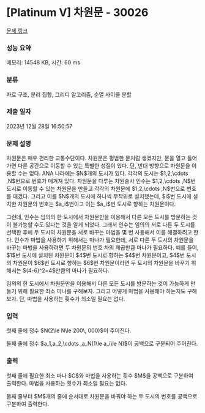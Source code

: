 # [Platinum V] 차원문 - 30026 

[문제 링크](https://www.acmicpc.net/problem/30026) 

### 성능 요약

메모리: 14548 KB, 시간: 60 ms

### 분류

자료 구조, 분리 집합, 그리디 알고리즘, 순열 사이클 분할

### 제출 일자

2023년 12월 28일 16:50:57

### 문제 설명

<p>차원문은 매우 편리한 교통수단이다. 차원문은 평범한 문처럼 생겼지만, 문을 열고 들어가면 다른 공간으로 이동할 수 있는 특별한 성질이 있다. 단, 반대 방향으로 차원문을 이용할 수는 없다. ANA 나라에는 $N$개의 도시가 있다. 각각의 도시는 $1,2,\cdots ,N$번으로 번호가 매겨져 있다. 차원문을 다루는 차원술사 인수는 $1,2,\cdots ,N$번 도시로 이동할 수 있는 차원문을 만들고 각각의 차원문에 $1,2,\cdots ,N$번으로 번호를 매겼다. 그리고 이를 $N$개의 도시에 하나씩 무작위로 설치했는데, $i$번 도시에 설치한 차원문의 번호는 $a_i$번이고 이는 $a_i$번 도시로 향하는 차원문이다.</p>

<p>그런데, 인수는 임의의 한 도시에서 차원문만을 이용해서 다른 모든 도시를 방문하는 것이 불가능할 수도 있다는 것을 알게 되었다. 그래서 인수는 임의의 서로 다른 두 도시를 선택한 후에 두 도시의 차원문을 서로 바꾸는 마법을 몇 번 사용해서 이를 해결하려고 한다. 인수가 마법을 사용하기 위해서는 마나가 필요한데, 서로 다른 두 도시의 차원문을 바꾸는 마법을 사용하려면 두 차원문의 번호 차의 제곱만큼 마나가 필요하다. 예를 들어, $1$번 도시에 설치된 차원문이 $4$번 도시로 향하는 $4$번 차원문이고, $4$번 도시의 차원문이 $6$번 도시로 향하는 $6$번 차원문이라면 두 도시의 차원문을 바꾸기 위해서는 $(4-6)^2=4$만큼의 마나가 필요하다.</p>

<p>임의의 한 도시에서 차원문만을 이용해서 다른 모든 도시를 방문하는 것이 가능하게 만들기 위해 필요한 최소 마나를 구해보자. 그리고 어떻게 마법을 사용해야 하는지도 구해보자. 단, 마법을 사용하는 횟수가 최소일 필요는 없다.</p>

### 입력 

 <p>첫째 줄에 정수 $N(2\le N\le 200\, 000)$이 주어진다.</p>

<p>둘째 줄에 정수 $a_1,a_2,\cdots ,a_N(1\le a_i\le N)$이 공백으로 구분되어 주어진다.</p>

### 출력 

 <p>첫째 줄에 필요한 최소 마나 $C$와 마법을 사용하는 횟수 $M$을 공백으로 구분하여 출력한다. 마법을 사용하는 횟수가 최소일 필요는 없다.</p>

<p>둘째 줄부터 $M$개의 줄에 순서대로 차원문을 바꿔야 하는 두 도시의 번호를 공백으로 구분하여 출력한다.</p>

